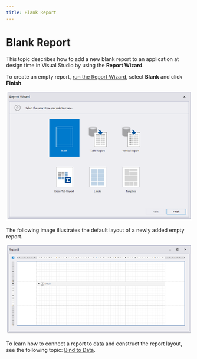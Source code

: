 ```yaml
---
title: Blank Report
---
```

# Blank Report

This topic describes how to add a new blank report to an application at design time in Visual Studio by using the **Report Wizard**.

To create an empty report, [run the Report Wizard](../report-wizard.md), select **Blank** and click **Finish**.

![ReportWizard-ChooseReportType-BlankReport](../../../../../images/eurd-ReportWizard-ChooseReportType-BlankReport.png)

The following image illustrates the default layout of a newly added empty report.

![empty-report-default-layout-visual-studio-design-time](../../../../../images/eurd-report-bands-design-time-default-layout.png)

To learn how to connect a report to data and construct the report layout, see the following topic: [Bind to Data](../../bind-to-data.md).
